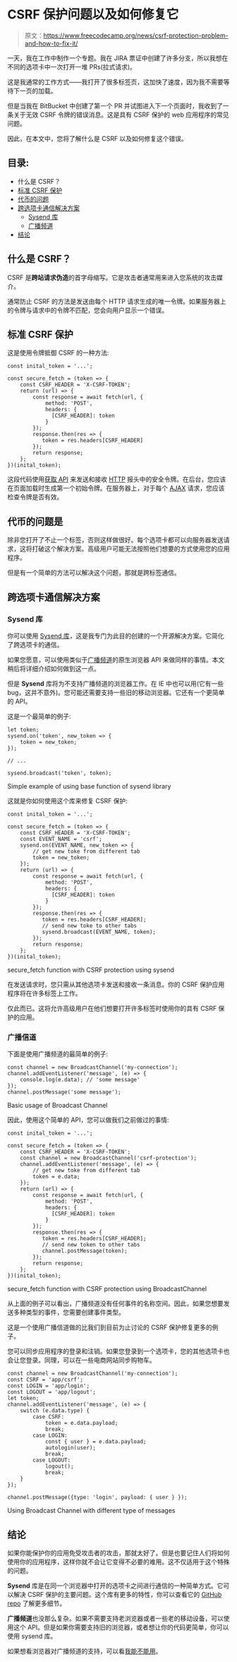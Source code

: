 # CSRF 保护问题以及如何修复它

> 原文：<https://www.freecodecamp.org/news/csrf-protection-problem-and-how-to-fix-it/>

一天，我在工作中制作一个专题。我在 JIRA 票证中创建了许多分支，所以我想在不同的选项卡中一次打开一堆 PRs(拉式请求)。

这是我通常的工作方式——我打开了很多标签页，这加快了速度，因为我不需要等待下一页的加载。

但是当我在 BitBucket 中创建了第一个 PR 并试图进入下一个页面时，我收到了一条关于无效 CSRF 令牌的错误消息。这是具有 CSRF 保护的 web 应用程序的常见问题。

因此，在本文中，您将了解什么是 CSRF 以及如何修复这个错误。

## 目录:

*   什么是 CSRF？
*   [标准 CSRF 保护](#standard-csrf-protection)
*   [代币的问题](#the-problem-with-tokens)
*   [跨选项卡通信解决方案](#cross-tab-communication-solution)
    *   [Sysend 库](#sysend-library)
    *   [广播频道](#broadcast-channel)
*   [结论](#conclusion)

## 什么是 CSRF？

CSRF 是**跨站请求伪造**的首字母缩写。它是攻击者通常用来进入您系统的攻击媒介。

通常防止 CSRF 的方法是发送由每个 HTTP 请求生成的唯一令牌。如果服务器上的令牌与请求中的令牌不匹配，您会向用户显示一个错误。

## 标准 CSRF 保护

这是使用令牌抵御 CSRF 的一种方法:

```
const inital_token = '...';

const secure_fetch = (token => {
    const CSRF_HEADER = 'X-CSRF-TOKEN';
    return (url) => {
        const response = await fetch(url, {
            method: 'POST',
            headers: {
              [CSRF_HEADER]: token
            }
        });
        response.then(res => {
           token = res.headers[CSRF_HEADER]
        });
        return response;
    };
})(inital_token); 
```

这段代码使用[获取 API](https://developer.mozilla.org/en-US/docs/Web/API/Fetch_API) 来发送和接收 [HTTP](https://en.wikipedia.org/wiki/Hypertext_Transfer_Protocol) 报头中的安全令牌。在后台，您应该在页面加载时生成第一个初始令牌。在服务器上，对于每个 [AJAX](https://en.wikipedia.org/wiki/Ajax_(programming)) 请求，您应该检查令牌是否有效。

## 代币的问题是

除非您打开了不止一个标签，否则这样做很好。每个选项卡都可以向服务器发送请求，这将打破这个解决方案。高级用户可能无法按照他们想要的方式使用您的应用程序。

但是有一个简单的方法可以解决这个问题，那就是跨标签通信。

## 跨选项卡通信解决方案

### Sysend 库

你可以使用 [Sysend 库](https://github.com/jcubic/sysend.js)，这是我专门为此目的创建的一个开源解决方案。它简化了跨选项卡的通信。

如果您愿意，可以使用类似于[广播频道](https://developer.mozilla.org/en-US/docs/Web/API/BroadcastChannel)的原生浏览器 API 来做同样的事情。本文稍后将详细介绍如何做到这一点。

但是 **Sysend** 库将为不支持广播频道的浏览器工作。在 IE 中也可以用(它有一些 bug，这并不意外)。您可能还需要支持一些旧的移动浏览器。它还有一个更简单的 API。

这是一个最简单的例子:

```
let token;
sysend.on('token', new_token => {
    token = new_token;
});

// ...

sysend.broadcast('token', token);
```

Simple example of using base function of sysend library

这就是你如何使用这个库来修复 CSRF 保护:

```
const inital_token = '...';

const secure_fetch = (token => {
    const CSRF_HEADER = 'X-CSRF-TOKEN';
    const EVENT_NAME = 'csrf';
    sysend.on(EVENT_NAME, new_token => {
        // get new toke from different tab
        token = new_token;
    });
    return (url) => {
        const response = await fetch(url, {
            method: 'POST',
            headers: {
              [CSRF_HEADER]: token
            }
        });
        response.then(res => {
           token = res.headers[CSRF_HEADER];
           // send new toke to other tabs
           sysend.broadcast(EVENT_NAME, token); 
        });
        return response;
    };
})(inital_token); 
```

secure_fetch function with CSRF protection using sysend

在发送请求时，您只需从其他选项卡发送和接收一条消息。你的 CSRF 保护应用程序将在许多标签上工作。

仅此而已。这将允许高级用户在他们想要打开许多标签时使用你的具有 CSRF 保护的应用。

### 广播信道

下面是使用广播频道的最简单的例子:

```
const channel = new BroadcastChannel('my-connection');
channel.addEventListener('message', (e) => {
    console.log(e.data); // 'some message'
});
channel.postMessage('some message');
```

Basic usage of Broadcast Channel

因此，使用这个简单的 API，您可以做我们之前做过的事情:

```
const inital_token = '...';

const secure_fetch = (token => {
    const CSRF_HEADER = 'X-CSRF-TOKEN';
    const channel = new BroadcastChannel('csrf-protection');
    channel.addEventListener('message', (e) => {
        // get new toke from different tab
    	token = e.data;
    });
    return (url) => {
        const response = await fetch(url, {
            method: 'POST',
            headers: {
              [CSRF_HEADER]: token
            }
        });
        response.then(res => {
           token = res.headers[CSRF_HEADER];
           // send new token to other tabs
           channel.postMessage(token);
        });
        return response;
    };
})(inital_token);
```

secure_fetch function with CSRF protection using BroadcastChannel

从上面的例子可以看出，广播频道没有任何事件的名称空间。因此，如果您想要发送多种类型的事件，您需要创建事件类型。

这是一个使用广播信道做的比我们到目前为止讨论的 CSRF 保护修复更多的例子。

您可以同步应用程序的登录和注销。如果您登录到一个选项卡，您的其他选项卡也会让您登录。同理，可以在一些电商网站同步购物车。

```
const channel = new BroadcastChannel('my-connection');
const CSRF = 'app/csrf';
const LOGIN = 'app/login';
const LOGOUT = 'app/logout';
let token;
channel.addEventListener('message', (e) => {
    switch (e.data.type) {
        case CSRF:
            token = e.data.payload;
            break;
        case LOGIN:
            const { user } = e.data.payload;
            autologin(user);
            break;
        case LOGOUT:
            logout();
            break;
    }
});

channel.postMessage({type: 'login', payload: { user } });
```

Using Broadcast Channel with different type of messages

## 结论

如果你能保护你的应用免受攻击者的攻击，那就太好了。但是也要记住人们将如何使用你的应用程序，这样你就不会让它变得不必要的难用。这不仅适用于这个特殊的问题。

**Sysend** 库是在同一个浏览器中打开的选项卡之间进行通信的一种简单方式。它可以解决 CSRF 保护的主要问题。这个库有更多的特性，你可以查看它的 [GitHub repo](https://github.com/jcubic/sysend.js) 了解更多细节。

**广播频道**也没那么复杂。如果不需要支持老浏览器或者一些老的移动设备，可以使用这个 API。但是如果你需要支持旧的浏览器，或者想让你的代码更简单，你可以使用 sysend 库。

如果想看浏览器对广播频道的支持，可以看[我能不能用](https://caniuse.com/broadcastchannel)。